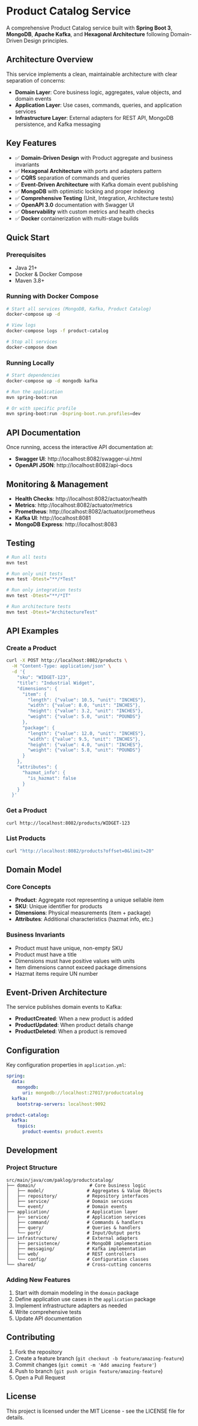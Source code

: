 # Product Catalog Service

A comprehensive Product Catalog service built with **Spring Boot 3**, **MongoDB**, **Apache Kafka**, and **Hexagonal Architecture** following Domain-Driven Design principles.

## Architecture Overview

This service implements a clean, maintainable architecture with clear separation of concerns:

- **Domain Layer**: Core business logic, aggregates, value objects, and domain events
- **Application Layer**: Use cases, commands, queries, and application services  
- **Infrastructure Layer**: External adapters for REST API, MongoDB persistence, and Kafka messaging

## Key Features

- ✅ **Domain-Driven Design** with Product aggregate and business invariants
- ✅ **Hexagonal Architecture** with ports and adapters pattern
- ✅ **CQRS** separation of commands and queries
- ✅ **Event-Driven Architecture** with Kafka domain event publishing
- ✅ **MongoDB** with optimistic locking and proper indexing
- ✅ **Comprehensive Testing** (Unit, Integration, Architecture tests)
- ✅ **OpenAPI 3.0** documentation with Swagger UI
- ✅ **Observability** with custom metrics and health checks
- ✅ **Docker** containerization with multi-stage builds

## Quick Start

### Prerequisites

- Java 21+
- Docker & Docker Compose
- Maven 3.8+

### Running with Docker Compose

```bash
# Start all services (MongoDB, Kafka, Product Catalog)
docker-compose up -d

# View logs
docker-compose logs -f product-catalog

# Stop all services
docker-compose down
```

### Running Locally

```bash
# Start dependencies
docker-compose up -d mongodb kafka

# Run the application
mvn spring-boot:run

# Or with specific profile
mvn spring-boot:run -Dspring-boot.run.profiles=dev
```

## API Documentation

Once running, access the interactive API documentation at:

- **Swagger UI**: http://localhost:8082/swagger-ui.html
- **OpenAPI JSON**: http://localhost:8082/api-docs

## Monitoring & Management

- **Health Checks**: http://localhost:8082/actuator/health
- **Metrics**: http://localhost:8082/actuator/metrics  
- **Prometheus**: http://localhost:8082/actuator/prometheus
- **Kafka UI**: http://localhost:8081
- **MongoDB Express**: http://localhost:8083

## Testing

```bash
# Run all tests
mvn test

# Run only unit tests
mvn test -Dtest="**/*Test"

# Run only integration tests  
mvn test -Dtest="**/*IT"

# Run architecture tests
mvn test -Dtest="ArchitectureTest"
```

## API Examples

### Create a Product

```bash
curl -X POST http://localhost:8082/products \
  -H "Content-Type: application/json" \
  -d '{
    "sku": "WIDGET-123",
    "title": "Industrial Widget",
    "dimensions": {
      "item": {
        "length": {"value": 10.5, "unit": "INCHES"},
        "width": {"value": 8.0, "unit": "INCHES"},
        "height": {"value": 3.2, "unit": "INCHES"},
        "weight": {"value": 5.0, "unit": "POUNDS"}
      },
      "package": {
        "length": {"value": 12.0, "unit": "INCHES"},
        "width": {"value": 9.5, "unit": "INCHES"},
        "height": {"value": 4.0, "unit": "INCHES"},
        "weight": {"value": 5.8, "unit": "POUNDS"}
      }
    },
    "attributes": {
      "hazmat_info": {
        "is_hazmat": false
      }
    }
  }'
```

### Get a Product

```bash
curl http://localhost:8082/products/WIDGET-123
```

### List Products

```bash
curl "http://localhost:8082/products?offset=0&limit=20"
```

## Domain Model

### Core Concepts

- **Product**: Aggregate root representing a unique sellable item
- **SKU**: Unique identifier for products  
- **Dimensions**: Physical measurements (item + package)
- **Attributes**: Additional characteristics (hazmat info, etc.)

### Business Invariants

- Product must have unique, non-empty SKU
- Product must have a title
- Dimensions must have positive values with units
- Item dimensions cannot exceed package dimensions
- Hazmat items require UN number

## Event-Driven Architecture

The service publishes domain events to Kafka:

- **ProductCreated**: When a new product is added
- **ProductUpdated**: When product details change
- **ProductDeleted**: When a product is removed

## Configuration

Key configuration properties in `application.yml`:

```yaml
spring:
  data:
    mongodb:
      uri: mongodb://localhost:27017/productcatalog
  kafka:
    bootstrap-servers: localhost:9092

product-catalog:
  kafka:
    topics:
      product-events: product.events
```

## Development

### Project Structure

```
src/main/java/com/paklog/productcatalog/
├── domain/                    # Core business logic
│   ├── model/                # Aggregates & Value Objects  
│   ├── repository/           # Repository interfaces
│   ├── service/              # Domain services
│   └── event/                # Domain events
├── application/              # Application layer
│   ├── service/              # Application services
│   ├── command/              # Commands & handlers
│   ├── query/                # Queries & handlers  
│   └── port/                 # Input/Output ports
├── infrastructure/           # External adapters
│   ├── persistence/          # MongoDB implementation
│   ├── messaging/            # Kafka implementation
│   ├── web/                  # REST controllers
│   └── config/               # Configuration classes
└── shared/                   # Cross-cutting concerns
```

### Adding New Features

1. Start with domain modeling in the `domain` package
2. Define application use cases in the `application` package  
3. Implement infrastructure adapters as needed
4. Write comprehensive tests
5. Update API documentation

## Contributing

1. Fork the repository
2. Create a feature branch (`git checkout -b feature/amazing-feature`)
3. Commit changes (`git commit -m 'Add amazing feature'`)
4. Push to branch (`git push origin feature/amazing-feature`)  
5. Open a Pull Request

## License

This project is licensed under the MIT License - see the LICENSE file for details.